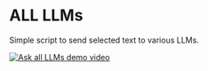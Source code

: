 # ALL LLMs

Simple script to send selected text to various LLMs.

[![Ask all LLMs demo video](https://i.gyazo.com/730d146e19badbced9a06c1532f7a9fc.gif)](https://gyazo.com/730d146e19badbced9a06c1532f7a9fc)
